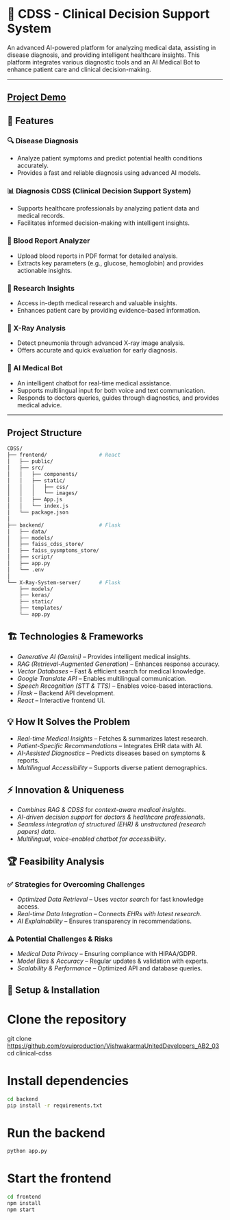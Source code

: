 # 🏥 CDSS - Clinical Decision Support System

An advanced AI-powered platform for analyzing medical data, assisting in disease diagnosis, and providing intelligent healthcare insights. This platform integrates various diagnostic tools and an AI Medical Bot to enhance patient care and clinical decision-making.

---

## [Project Demo](https://youtu.be/y7JhUQbb04Y)

## 📌 Features  

### 🔍 Disease Diagnosis  
- Analyze patient symptoms and predict potential health conditions accurately.  
- Provides a fast and reliable diagnosis using advanced AI models.  

### 📊 Diagnosis CDSS (Clinical Decision Support System)  
- Supports healthcare professionals by analyzing patient data and medical records.  
- Facilitates informed decision-making with intelligent insights.  

### 🧪 Blood Report Analyzer  
- Upload blood reports in PDF format for detailed analysis.  
- Extracts key parameters (e.g., glucose, hemoglobin) and provides actionable insights.  

### 🔬 Research Insights  
- Access in-depth medical research and valuable insights.  
- Enhances patient care by providing evidence-based information.  

### 🩻 X-Ray Analysis  
- Detect pneumonia through advanced X-ray image analysis.  
- Offers accurate and quick evaluation for early diagnosis.  

### 🤖 AI Medical Bot  
- An intelligent chatbot for real-time medical assistance.
- Supports multilingual input for both voice and text communication.
- Responds to doctors queries, guides through diagnostics, and provides medical advice.  

---

## Project Structure

```bash
CDSS/
├── frontend/                 # React
│   ├── public/
│   ├── src/
│   │   ├── components/
│   │   ├── static/
│   │   │   ├── css/
│   │   │   └── images/
│   │   ├── App.js
│   │   └── index.js
│   └── package.json
│
├── backend/                  # Flask
│   ├── data/
│   ├── models/
│   ├── faiss_cdss_store/
│   ├── faiss_sysmptoms_store/
│   ├── script/
│   ├── app.py
│   └── .env
│
└── X-Ray-System-server/      # Flask
    ├── models/
    ├── keras/
    ├── static/
    ├── templates/
    └── app.py
```

## 🏗 Technologies & Frameworks
- *Generative AI (Gemini)* – Provides intelligent medical insights.  
- *RAG (Retrieval-Augmented Generation)* – Enhances response accuracy.  
- *Vector Databases* – Fast & efficient search for medical knowledge.  
- *Google Translate API* – Enables multilingual communication.  
- *Speech Recognition (STT & TTS)* – Enables voice-based interactions.  
- *Flask* – Backend API development.  
- *React* – Interactive frontend UI.  

## 💡 How It Solves the Problem
- *Real-time Medical Insights* – Fetches & summarizes latest research.
- *Patient-Specific Recommendations* – Integrates EHR data with AI.
- *AI-Assisted Diagnostics* – Predicts diseases based on symptoms & reports.
- *Multilingual Accessibility* – Supports diverse patient demographics.

## ⚡ Innovation & Uniqueness
- *Combines RAG & CDSS* for *context-aware medical insights*.
- *AI-driven decision support* for *doctors & healthcare professionals*.
- *Seamless integration of structured (EHR) & unstructured (research papers) data*.
- *Multilingual, voice-enabled chatbot for accessibility*.

## 🏆 Feasibility Analysis
### ✅ Strategies for Overcoming Challenges
- *Optimized Data Retrieval* – Uses *vector search* for fast knowledge access.
- *Real-time Data Integration* – Connects *EHRs with latest research*.
- *AI Explainability* – Ensures transparency in recommendations.

### ⚠ Potential Challenges & Risks
- *Medical Data Privacy* – Ensuring compliance with HIPAA/GDPR.
- *Model Bias & Accuracy* – Regular updates & validation with experts.
- *Scalability & Performance* – Optimized API and database queries.

## 🚀 Setup & Installation

# Clone the repository
git clone https://github.com/ovuiproduction/VishwakarmaUnitedDevelopers_AB2_03
cd clinical-cdss

# Install dependencies
```bash
cd backend
pip install -r requirements.txt
```

# Run the backend
```bash
python app.py
```

# Start the frontend
```bash
cd frontend
npm install
npm start
```
